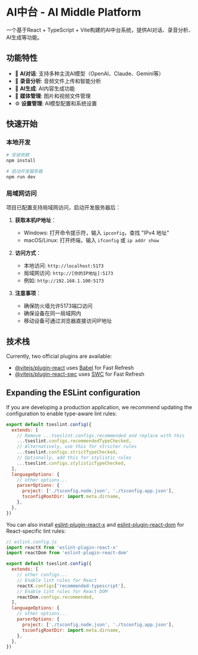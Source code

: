 # AI中台 - AI Middle Platform

一个基于React + TypeScript + Vite构建的AI中台系统，提供AI对话、录音分析、AI生成等功能。

## 功能特性

- 🤖 **AI对话**: 支持多种主流AI模型（OpenAI、Claude、Gemini等）
- 🎵 **录音分析**: 音频文件上传和智能分析
- 🎨 **AI生成**: AI内容生成功能
- 📁 **媒体管理**: 图片和视频文件管理
- ⚙️ **设置管理**: AI模型配置和系统设置

## 快速开始

### 本地开发

```bash
# 安装依赖
npm install

# 启动开发服务器
npm run dev
```

### 局域网访问

项目已配置支持局域网访问，启动开发服务器后：

1. **获取本机IP地址**：
   - Windows: 打开命令提示符，输入 `ipconfig`，查找 "IPv4 地址"
   - macOS/Linux: 打开终端，输入 `ifconfig` 或 `ip addr show`

2. **访问方式**：
   - 本地访问: `http://localhost:5173`
   - 局域网访问: `http://[你的IP地址]:5173`
   - 例如: `http://192.168.1.100:5173`

3. **注意事项**：
   - 确保防火墙允许5173端口访问
   - 确保设备在同一局域网内
   - 移动设备可通过浏览器直接访问IP地址

## 技术栈

Currently, two official plugins are available:

- [@vitejs/plugin-react](https://github.com/vitejs/vite-plugin-react/blob/main/packages/plugin-react) uses [Babel](https://babeljs.io/) for Fast Refresh
- [@vitejs/plugin-react-swc](https://github.com/vitejs/vite-plugin-react/blob/main/packages/plugin-react-swc) uses [SWC](https://swc.rs/) for Fast Refresh

## Expanding the ESLint configuration

If you are developing a production application, we recommend updating the configuration to enable type-aware lint rules:

```js
export default tseslint.config({
  extends: [
    // Remove ...tseslint.configs.recommended and replace with this
    ...tseslint.configs.recommendedTypeChecked,
    // Alternatively, use this for stricter rules
    ...tseslint.configs.strictTypeChecked,
    // Optionally, add this for stylistic rules
    ...tseslint.configs.stylisticTypeChecked,
  ],
  languageOptions: {
    // other options...
    parserOptions: {
      project: ['./tsconfig.node.json', './tsconfig.app.json'],
      tsconfigRootDir: import.meta.dirname,
    },
  },
})
```

You can also install [eslint-plugin-react-x](https://github.com/Rel1cx/eslint-react/tree/main/packages/plugins/eslint-plugin-react-x) and [eslint-plugin-react-dom](https://github.com/Rel1cx/eslint-react/tree/main/packages/plugins/eslint-plugin-react-dom) for React-specific lint rules:

```js
// eslint.config.js
import reactX from 'eslint-plugin-react-x'
import reactDom from 'eslint-plugin-react-dom'

export default tseslint.config({
  extends: [
    // other configs...
    // Enable lint rules for React
    reactX.configs['recommended-typescript'],
    // Enable lint rules for React DOM
    reactDom.configs.recommended,
  ],
  languageOptions: {
    // other options...
    parserOptions: {
      project: ['./tsconfig.node.json', './tsconfig.app.json'],
      tsconfigRootDir: import.meta.dirname,
    },
  },
})
```
